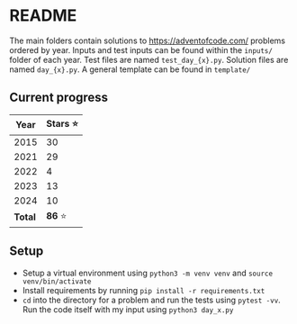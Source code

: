 # README

The main folders contain solutions to https://adventofcode.com/ problems ordered by year. Inputs and test inputs can be found within the `inputs/` folder of each year. Test files are named `test_day_{x}.py`. Solution files are named `day_{x}.py`. A general template can be found in `template/`

## Current progress

|Year| Stars ⭐|
|----|--------|
|2015|30  |
|2021|29     |
|2022|4     |
|2023|13    |
|2024|10|
|**Total**|**86** ⭐ |

## Setup 

- Setup a virtual environment using `python3 -m venv venv` and `source venv/bin/activate` 
- Install requirements by running `pip install -r requirements.txt`
- `cd` into the directory for a problem and run the tests using `pytest -vv`. Run the code itself with my input using `python3 day_x.py` 
